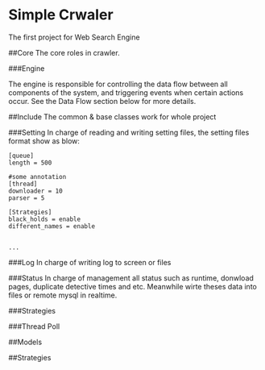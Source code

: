 # Simple Crwaler
The first project for Web Search Engine

##Core
The core roles in crawler.

###Engine

The engine is responsible for controlling the data flow between all components of the system, and triggering events when certain actions occur. See the Data Flow section below for more details.

##Include
The common & base classes work for whole project

###Setting
In charge of reading and writing setting files, the setting files format show as blow:
```
[queue]
length = 500

#some annotation
[thread]
downloader = 10
parser = 5

[Strategies]
black_holds = enable
different_names = enable


...
```

###Log
In charge of writing log to screen or files

###Status
In charge of management all status such as runtime, donwload pages, duplicate detective times and etc. Meanwhile wirte theses data into files or remote mysql in realtime.

###Strategies

###Thread Poll


##Models

##Strategies
